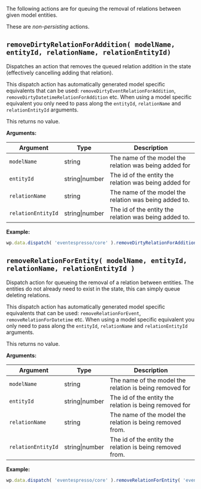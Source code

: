 The following actions are for queuing the removal of relations between given model entities.

These are *non-persisting* actions.

## `removeDirtyRelationForAddition( modelName, entityId, relationName, relationEntityId)`

Dispatches an action that removes the queued relation addition in the state (effectively cancelling adding that relation).

This dispatch action has automatically generated model specific equivalents that can be used: `removeDirtyEventRelationForAddition`, `removeDirtyDatetimeRelationForAddition` etc.  When using a model specific equivalent you only need to pass along the `entityId`, `relationName` and `relationEntityId` arguments.

This returns no value.

**Arguments:**

| Argument    | Type    | Description                                            |
| ----------- | ------- | ------------------------------------------------------ |
| `modelName` | string  | The name of the model the relation was being added for |
| `entityId`  | string\|number | The id of the entity the relation was being added for  |
| `relationName`             |  string       | The name of the model the relation was being added to.                                                        |
| `relationEntityId`            |  string\|number       | The id of the entity the relation was being added to.                                                        |

**Example:**

```js
wp.data.dispatch( 'eventespresso/core' ).removeDirtyRelationForAddition( 'event', 10, 'datetime', 20 );
```

## `removeRelationForEntity( modelName, entityId, relationName, relationEntityId )`

Dispatch action for queueing the removal of a relation between entities.  The entities do  not already need to exist in the state, this can simply queue deleting relations.

This dispatch action has automatically generated model specific equivalents that can be used: `removeRelationForEvent`, `removeRelationForDatetime` etc.  When using a model specific equivalent you only need to pass along the `entityId`, `relationName` and `relationEntityId` arguments.

This returns no value.

**Arguments:**

| Argument    | Type    | Description                                            |
| ----------- | ------- | ------------------------------------------------------ |
| `modelName` | string  | The name of the model the relation is being removed for |
| `entityId`  | string\|number | The id of the entity the relation is being removed for  |
| `relationName`             |  string       | The name of the model the relation is being removed from.                                                        |
| `relationEntityId`            |  string\|number       | The id of the entity the relation is being removed from.                                                        |

**Example:**

```js
wp.data.dispatch( 'eventespresso/core' ).removeRelationForEntity( 'event', 10, 'datetime', 20 );
```